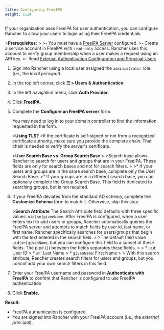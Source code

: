```yaml
---
title: Configuring FreeIPA
weight: 1114
---
```


If your organization uses FreeIPA for user authentication, you can configure Rancher to allow your users to login using their FreeIPA credentials.

\>**Prerequisites:**
\>
\>- You must have a [FreeIPA Server](https://www.freeipa.org/) configured.
\>- Create a service account in FreeIPA with `read-only` access. Rancher uses this account to verify group membership when a user makes a request using an API key.
\>- Read [External Authentication Configuration and Principal Users](https://rancher.com/docs/rancher/v2.6/en/admin-settings/authentication/#external-authentication-configuration-and-principal-users).

1.  Sign into Rancher using a local user assigned the `administrator` role (i.e., the _local principal_).
1.	In the top left corner, click **☰ \> Users & Authentication**.
1. In the left navigation menu, click **Auth Provider**.
1. Click **FreeIPA**.
1.	Complete the **Configure an FreeIPA server** form.

	You may need to log in to your domain controller to find the information requested in the form.

	\>**Using TLS?**
 	\>If the certificate is self-signed or not from a recognized certificate authority, make sure you provide the complete chain. That chain is needed to verify the server's certificate.
	
	
	\>**User Search Base vs. Group Search Base**
	\>
	\>Search base allows Rancher to search for users and groups that are in your FreeIPA.  These fields are only for search bases and not for search filters.
	\>
	\>* If your users and groups are in the same search base, complete only the User Search Base.
	\>* If your groups are in a different search base, you can optionally complete the Group Search Base. This field is dedicated to searching groups, but is not required.

1.	If your FreeIPA deviates from the standard AD schema, complete the **Customize Schema** form to match it. Otherwise, skip this step.

	\>**Search Attribute** The Search Attribute field defaults with three specific values: `uid|sn|givenName`. After FreeIPA is configured, when a user enters text to add users or groups, Rancher automatically queries the FreeIPA server and attempts to match fields by user id, last name, or first name. Rancher specifically searches for users/groups that begin with the text entered in the search field.
	\>
	\>The default field value `uid|sn|givenName`, but you can configure this field to a subset of these fields. The pipe (`|`) between the fields separates these fields.
	\>
	\> * `uid`: User ID
	\> * `sn`: Last Name
	\> * `givenName`: First Name
	\>
	\> With this search attribute, Rancher creates search filters for users and groups, but you *cannot* add your own search filters in this field.

1.	Enter your FreeIPA username and password in **Authenticate with FreeIPA** to confirm that Rancher is configured to use FreeIPA authentication.
1. Click **Enable**.

**Result:**

- FreeIPA authentication is configured.
- You are signed into Rancher with your FreeIPA account (i.e., the _external principal_).
